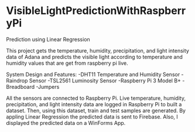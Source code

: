 # VisibleLightPredictionWithRaspberryPi
Prediction using Linear Regression

This project gets the temperature, humidity, precipitation, and light intensity data of Adana and predicts the visible light according to temperature and humidity values that are get from raspberry pi live. 

System Design and Features: 
-DHT11 Temperature and Humidity Sensor
-Raindrop Sensor
-TSL2561 Luminosity Sensor
-Raspberry Pi 3 Model B+ 
-Breadboard
-Jumpers

All the sensors are connected to Raspberry Pi. Live temperature, humidity, precipitation, and light intensity data are logged in Raspberry Pi to built a dataset. Then, using this dataset, train and test samples are generated. By appling Linear Regression the predicted data is sent to Firebase. Also, I displayed the predicted data on a WinForms App. 
